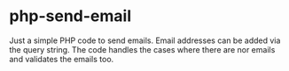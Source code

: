 # php-send-email
Just a simple PHP code to send emails. Email addresses can be added via the query string.
The code handles the cases where there are nor emails and validates the emails too.
